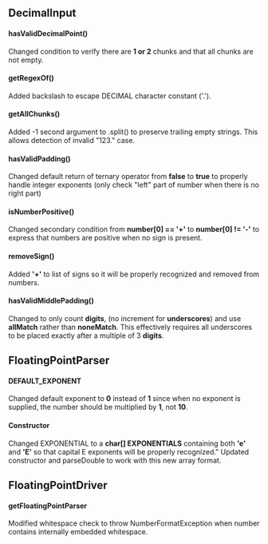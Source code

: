 ## DecimalInput

#### hasValidDecimalPoint()

Changed condition to verify there are **1 or 2** chunks and that all chunks are not empty.

#### getRegexOf()

Added backslash to escape DECIMAL character constant ('.').

#### getAllChunks()

Added -1 second argument to .split() to preserve trailing empty strings. This allows detection of invalid "123." case.

#### hasValidPadding()

Changed default return of ternary operator from **false** to **true** to properly handle integer exponents (only check "left" part of number when there is no right part)

#### isNumberPositive()

Changed secondary condition from **number[0] == '+'** to **number[0] != '-'** to express that numbers are positive when no sign is present.

#### removeSign()

Added **'+'** to list of signs so it will be properly recognized and removed from numbers.

#### hasValidMiddlePadding()

Changed to only count **digits**, (no increment for **underscores**) and use **allMatch** rather than **noneMatch**. This effectively requires all underscores to be placed exactly after a multiple of 3 **digits**.

## FloatingPointParser

#### DEFAULT_EXPONENT

Changed default exponent to **0** instead of **1** since when no exponent is supplied, the number should be multiplied by **1**, not **10**.

#### Constructor

Changed EXPONENTIAL to a **char[] EXPONENTIALS** containing both **'e'** and **'E'** so that capital E exponents will be properly recognized." Updated constructor and parseDouble to work with this new array format.

## FloatingPointDriver

#### getFloatingPointParser

Modified whitespace check to throw NumberFormatException when number contains internally embedded whitespace.